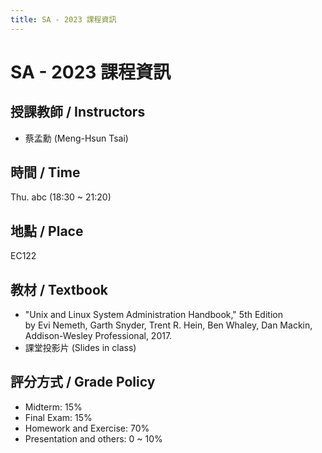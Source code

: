 ```yaml
---
title: SA - 2023 課程資訊
---
```


# SA - 2023 課程資訊

## 授課教師 / Instructors
- 蔡孟勳 (Meng-Hsun Tsai)

## 時間 / Time
Thu. abc (18:30 ~ 21:20)

## 地點 / Place
EC122

## 教材 / Textbook
- "Unix and Linux System Administration Handbook," 5th Edition  
  by Evi Nemeth, Garth Snyder, Trent R. Hein, Ben Whaley, Dan Mackin,  
  Addison-Wesley Professional, 2017.  
- 課堂投影片 (Slides in class)

## 評分方式 / Grade Policy
- Midterm: 15%
- Final Exam: 15%
- Homework and Exercise: 70%
- Presentation and others: 0 ~ 10%